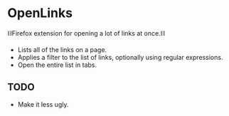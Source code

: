 # OpenLinks
⛓️Firefox extension for opening a lot of links at once.⛓️

* Lists all of the links on a page.
* Applies a filter to the list of links, optionally using regular expressions.
* Open the entire list in tabs.

## TODO
* Make it less ugly.
